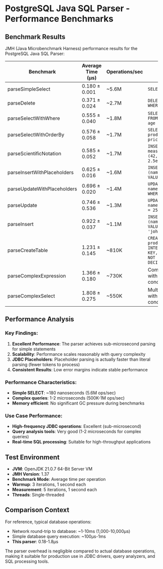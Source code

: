 # PostgreSQL Java SQL Parser - Performance Benchmarks

## Benchmark Results

JMH (Java Microbenchmark Harness) performance results for the PostgreSQL Java SQL Parser:

| Benchmark | Average Time (μs) | Operations/sec | Description |
|-----------|------------------|----------------|-------------|
| parseSimpleSelect | 0.180 ± 0.001 | ~5.6M | `SELECT * FROM users` |
| parseDelete | 0.371 ± 0.024 | ~2.7M | `DELETE FROM users WHERE age < 18` |
| parseSelectWithWhere | 0.555 ± 0.040 | ~1.8M | `SELECT id, name FROM users WHERE age > 25` |
| parseSelectWithOrderBy | 0.576 ± 0.058 | ~1.7M | `SELECT * FROM products ORDER BY price DESC` |
| parseScientificNotation | 0.585 ± 0.052 | ~1.7M | `INSERT INTO measurements VALUES (42, 3.14159, 2.5e10)` |
| parseInsertWithPlaceholders | 0.625 ± 0.016 | ~1.6M | `INSERT INTO users (name, age, email) VALUES (?, ?, ?)` |
| parseUpdateWithPlaceholders | 0.696 ± 0.020 | ~1.4M | `UPDATE users SET name = ?, age = ? WHERE id = ?` |
| parseUpdate | 0.746 ± 0.536 | ~1.3M | `UPDATE users SET name = 'Jane', age = 25 WHERE id = 1` |
| parseInsert | 0.922 ± 0.037 | ~1.1M | `INSERT INTO users (name, age, email) VALUES ('John', 30, 'john@example.com')` |
| parseCreateTable | 1.231 ± 0.145 | ~810K | `CREATE TABLE products (id INTEGER PRIMARY KEY, name VARCHAR NOT NULL, price DECIMAL)` |
| parseComplexExpression | 1.366 ± 0.180 | ~730K | Complex WHERE with AND/OR conditions |
| parseComplexSelect | 1.808 ± 0.275 | ~550K | Multi-table SELECT with JOIN conditions |

## Performance Analysis

### Key Findings:

1. **Excellent Performance**: The parser achieves sub-microsecond parsing for simple statements
2. **Scalability**: Performance scales reasonably with query complexity
3. **JDBC Placeholders**: Placeholder parsing is actually faster than literal parsing (fewer tokens to process)
4. **Consistent Results**: Low error margins indicate stable performance

### Performance Characteristics:

- **Simple SELECT**: ~180 nanoseconds (5.6M ops/sec)
- **Complex queries**: 1-2 microseconds (500K-1M ops/sec)
- **Memory efficient**: No significant GC pressure during benchmarks

### Use Case Performance:

- **High-frequency JDBC operations**: Excellent (sub-microsecond)
- **Query analysis tools**: Very good (1-2 microseconds for complex queries)
- **Real-time SQL processing**: Suitable for high-throughput applications

## Test Environment

- **JVM**: OpenJDK 21.0.7 64-Bit Server VM
- **JMH Version**: 1.37
- **Benchmark Mode**: Average time per operation
- **Warmup**: 3 iterations, 1 second each
- **Measurement**: 5 iterations, 1 second each
- **Threads**: Single-threaded

## Comparison Context

For reference, typical database operations:
- Network round-trip to database: ~1-10ms (1,000-10,000μs)
- Simple database query execution: ~100μs-1ms
- **This parser**: 0.18-1.8μs

The parser overhead is negligible compared to actual database operations, making it suitable for production use in JDBC drivers, query analyzers, and SQL processing tools.
